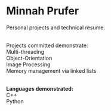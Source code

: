 # Minnah Prufer
Personal projects and technical resume. <br>

<br>Projects committed demonstrate:</b>
<br> Multi-threading
<br> Object-Orientation
<br> Image Processing
<br> Memory management via linked lists

<br> <b>Languages demonstrated:</b>
<br> C++
<br> Python
